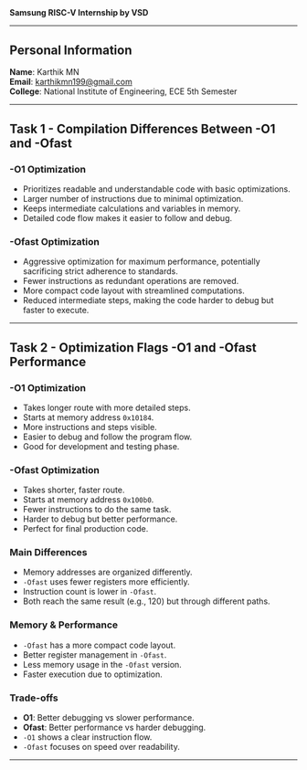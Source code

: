 ## 
**Samsung RISC-V Internship by VSD**  

---

## Personal Information  
**Name**: Karthik MN  
**Email**: karthikmn199@gmail.com  
**College**: National Institute of Engineering, ECE 5th Semester  

---

## Task 1 - Compilation Differences Between -O1 and -Ofast

### -O1 Optimization
- Prioritizes readable and understandable code with basic optimizations.
- Larger number of instructions due to minimal optimization.
- Keeps intermediate calculations and variables in memory.
- Detailed code flow makes it easier to follow and debug.

### -Ofast Optimization
- Aggressive optimization for maximum performance, potentially sacrificing strict adherence to standards.
- Fewer instructions as redundant operations are removed.
- More compact code layout with streamlined computations.
- Reduced intermediate steps, making the code harder to debug but faster to execute.

---

## Task 2 - Optimization Flags -O1 and -Ofast Performance

### -O1 Optimization
- Takes longer route with more detailed steps.  
- Starts at memory address `0x10184`.  
- More instructions and steps visible.  
- Easier to debug and follow the program flow.  
- Good for development and testing phase.  

### -Ofast Optimization
- Takes shorter, faster route.  
- Starts at memory address `0x100b0`.  
- Fewer instructions to do the same task.  
- Harder to debug but better performance.  
- Perfect for final production code.  

### Main Differences
- Memory addresses are organized differently.  
- `-Ofast` uses fewer registers more efficiently.  
- Instruction count is lower in `-Ofast`.  
- Both reach the same result (e.g., 120) but through different paths.  

### Memory & Performance
- `-Ofast` has a more compact code layout.  
- Better register management in `-Ofast`.  
- Less memory usage in the `-Ofast` version.  
- Faster execution due to optimization.  

### Trade-offs
- **O1**: Better debugging vs slower performance.  
- **Ofast**: Better performance vs harder debugging.  
- `-O1` shows a clear instruction flow.  
- `-Ofast` focuses on speed over readability.  

---



